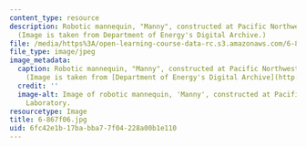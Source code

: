 ```yaml
---
content_type: resource
description: Robotic mannequin, "Manny", constructed at Pacific Northwest Laboratory.
  (Image is taken from Department of Energy's Digital Archive.)
file: /media/https%3A/open-learning-course-data-rc.s3.amazonaws.com/6-867-machine-learning-fall-2006/6fc42e1b17babba77f04228a00b1e110_6-867f06.jpg
file_type: image/jpeg
image_metadata:
  caption: Robotic mannequin, "Manny", constructed at Pacific Northwest Laboratory.
    (Image is taken from [Department of Energy's Digital Archive](http://www.doedigitalarchive.doe.gov/).)
  credit: ''
  image-alt: Image of robotic mannequin, 'Manny', constructed at Pacific Northwest
    Laboratory.
resourcetype: Image
title: 6-867f06.jpg
uid: 6fc42e1b-17ba-bba7-7f04-228a00b1e110
---
```

